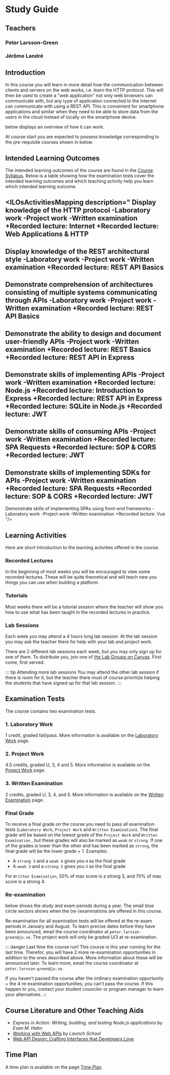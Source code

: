 # Study Guide
<StudyGuideInfo
    course-name="Client-Server Communication"
    ladok-code="TSPK18"
    credits="7.5"
    year="2022"
    course-coordinator="Peter Larsson-Green"
    examiner="Peter Larsson-Green"
    canvasCourseId="6797"
/>

## Teachers
### Peter Larsson-Green
<Teacher
    name="Peter Larsson-Green"
    photo="peter-larsson-green.jpeg"
    :roles='["Examiner", "course coordinator", "lecturer", "lab assistant"]'
    description="Has studied and followed the development of the web since 2004 and received his Master of Science in Computer Science at Linköping University in 2014. He has been working as programming teacher (part time) since 2010 at both Linköping University and Jönköping University."
    email="Peter.Larsson-Green@ju.se"
    phone="036 - 10 17 35"
    website="https://ju.se/en/personinfo.html?sign=LarPet"
/>

### Jérôme Landré
<Teacher
    name="Jérôme Landré"
    photo="jerome-landre.jpeg"
    :roles='["Lab assistant"]'
    description="Assistant Professor."
    email="jerome.landre@ju.se"
    phone=""
    website="https://ju.se/en/personinfo.html?sign=LanJer"
/>

## Introduction
In this course you will learn in more detail how the communication between clients and servers on the web works, i.e. learn the HTTP protocol. This will then be used to create a "web application" not only web browsers can communicate with, but any type of application connected to the Internet can communicate with using a REST API. This is convenient for smartphone applications and similar when they need to be able to store data from the users in the cloud instead of locally on the smartphone device.

<FigureNumber /> below displays an overview of how it can work. 

<Figure caption="Common web application architecture.">
<RenderMermaid graph-definition="
graph LR
	users[Users]
	subgraph Users' smartphone
		webBrowser[Android App]
	end
	subgraph Web Server
	webApp[Web Application]
	end
	subgraph Database Server
		db[Database]
	end
	users -- Use --> webBrowser
	webBrowser -- HTTP/REST API --> webApp
	webApp -- SQL --> db
" />
</Figure>

At course start you are expected to possess knowledge corresponding to the pre-requisite courses shown in <FigureNumber /> below. 

<Figure caption="Prerequisites for this course.">
<RenderMermaid graph-definition="
graph TD
	wuid[Web and User Interface Design 7.5 Credits]
	gdvc[Graphic Design and Visual Communication 15 Credits]
	csp[Client-side Programming 15 Credits]
	csc[Client-Server Communication 7.5 Credits]
	wuid --> csp
	gdvc --> csp
	csp --> csc
" />
</Figure>

## Intended Learning Outcomes
The intended learning outcomes of the course are found in the [Course Syllabus](./course-syllabus/). Below is a table showing how the examination tests cover the intended learning outcomes and which teaching activity help you learn which intended learning outcome.

<ILOsActivitiesMapping description="
Display knowledge of the HTTP protocol
-Laboratory work
-Project work
-Written examination
+Recorded lecture: Internet
+Recorded lecture: Web Applications & HTTP
---
Display knowledge of the REST architectural style
-Laboratory work
-Project work
-Written examination
+Recorded lecture: REST API Basics
---
Demonstrate comprehension of architectures consisting of multiple systems communicating through APIs
-Laboratory work
-Project work
-Written examination
+Recorded lecture: REST API Basics
---
Demonstrate the ability to design and document user-friendly APIs
-Project work
-Written examination
+Recorded lecture: REST Basics
+Recorded lecture: REST API in Express
---
Demonstrate skills of implementing APIs
-Project work
-Written examination
+Recorded lecture: Node.js
+Recorded lecture: Introduction to Express
+Recorded lecture: REST API in Express
+Recorded lecture: SQLite in Node.js
+Recorded lecture: JWT
---
Demonstrate skills of consuming APIs
-Project work
-Written examination
+Recorded lecture: SPA Requests
+Recorded lecture: SOP & CORS
+Recorded lecture: JWT
---
Demonstrate skills of implementing SDKs for APIs
-Project work
-Written examination
+Recorded lecture: SPA Requests
+Recorded lecture: SOP & CORS
+Recorded lecture: JWT
---
Demonstrate skills of implementing SPAs using front-end frameworks
-Laboratory work
-Project work
-Written examination
+Recorded lecture: Vue
"/>

## Learning Activities
Here are short introduction to the learning activities offered in the course.

### Recorded Lectures
In the beginning of most weeks you will be encouraged to view some recorded lectures. These will be quite theoretical and will teach new you things you can use when building a platform.

### Tutorials
Most weeks there will be a tutorial session where the teacher will show you how to use what has been taught in the recorded lectures in practice.

### Lab Sessions
Each week you may attend a 4 hours long lab session. At the lab session you may ask the teacher there for help with your lab and project work.

There are 2 different lab sessions each week, but you may only sign up for one of them. To distribute you, join one of [the Lab Groups on Canvas](https://ju.instructure.com/courses/6797/groups). First come, first served.

::: tip Attending more lab sessions
You may attend the other lab session if there is room for it, but the teacher there must of course prioritize helping the students that have signed up for that lab session.
:::

## Examination Tests
The course contains two examination tests.

### 1. Laboratory Work
1 credit, graded fail/pass. More information is available on the [Laboratory Work](./laboratory-work/) page.

### 2. Project Work
4.5 credits, graded U, 3, 4 and 5. More information is available on the [Project Work](./project-work/) page.

### 3. Written Examination
2 credits, graded U, 3, 4, and 5. More information is available on the [Written Examination](./written-examination/) page.

### Final Grade
To receive a final grade on the course you need to pass all examination tests (`Laboratory Work`, `Project Work` and `Written Examination`). The final grade will be based on the lowest grade of the `Project Work` and `Written Examination` , but these grades will also be marked as `weak` or `strong`. If one of the grades is lower than the other and has been marked as `strong`, the final grade will be the lower grade + 1. Examples:

* A `strong 3` and a `weak 4` gives you `4` as the final grade
* A `weak 3` and a `strong 5` gives you `3` as the final grade

For `Written Examination`, 50% of max score is a strong 3, and 70% of max score is a strong 4.

### Re-examination
<FigureNumber /> below shows the study and exam periods during a year. The small blue circle sectors shows when the (re-)examinations are offered in this course.

<AcademicYearFigure />

Re-examination for all examination tests will be offered at the re-exam periods in January and August. To learn precise dates before they have been announced, email the course coordinator at `peter.larsson-green@ju.se`. The project work will only be graded U/3 at re-examination.

::: danger Last time the course run!
This course is this year running for the last time. Therefor, you will have 2 more re-examination opportunities in addition to the ones described above. More information about these will be announced later. To learn more, email the course coordinator at `peter.larsson-green@ju.se`.

If you haven't passed the course after the ordinary examination opportunity + the 4 re-examination opportunities, you can't pass the course. If this happen to you, contact your student councilor or program manager to learn your alternatives.
:::



## Course Literature and Other Teaching Aids
* *Express in Action: Writing, building, and testing Node.js applications* by *Evan M. Hahn*
* [Working with Web APIs](https://launchschool.com/books/working_with_apis) by *Launch School*
* [Web API Design: Crafting Interfaces that Developers Love](https://pages.apigee.com/rs/apigee/images/api-design-ebook-2012-03.pdf)

## Time Plan
A time plan is available on the page [Time Plan](time-plan/).